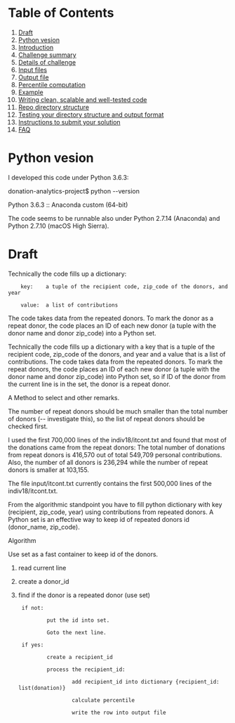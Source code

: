 # Table of Contents
1. [Draft](README.md#Draft)
2. [Python vesion](README.md#Pyhon-version)
3. [Introduction](README.md#introduction)
4. [Challenge summary](README.md#challenge-summary)
5. [Details of challenge](README.md#details-of-challenge)
6. [Input files](README.md#input-files)
7. [Output file](README.md#output-file)
8. [Percentile computation](README.md#percentile-computation)
9. [Example](README.md#example)
10. [Writing clean, scalable and well-tested code](README.md#writing-clean-scalable-and-well-tested-code)
11. [Repo directory structure](README.md#repo-directory-structure)
12. [Testing your directory structure and output format](README.md#testing-your-directory-structure-and-output-format)
13. [Instructions to submit your solution](README.md#instructions-to-submit-your-solution)
14. [FAQ](README.md#faq)
                
# Python vesion

I developed this code under Python 3.6.3:

donation-analytics-project$ python --version

Python 3.6.3 :: Anaconda custom (64-bit)

The code seems to be runnable also under Python 2.7.14 (Anaconda) and Python 2.7.10 (macOS High Sierra).

# Draft

Technically the code fills up a dictionary:

        key:    a tuple of the recipient code, zip_code of the donors, and year
        
        value:  a list of contributions

The code takes data from the repeated donors. To mark the donor as a repeat donor, the code places an ID of each new donor (a tuple with the donor name and donor zip\_code) into a Python set. 

Technically the code fills up a dictionary with a key that is a tuple of the recipient code, zip\_code of the donors, and year and a value that is a list of contributions. The code takes data from the repeated donors. To mark the repeat donors, the code places an ID of each new donor (a tuple with the donor name and donor zip\_code) into Python set, so if ID of the donor from the current line is in the set, the donor is a repeat donor. 

A Method to select and other remarks.

The number of repeat donors should be much smaller than the total number of donors (-- investigate this),
so the list of repeat donors should be checked first. 

I used the first 700,000 lines of the indiv18/itcont.txt and found that most of the donations came from the repeat donors:
The total number of donations from repeat donors is 416,570 out of total 549,709 personal contributions.
Also, the number of all donors is 236,294 while the number of repeat donors is smaller at 103,155.

The file input/itcont.txt currently contains the first 500,000 lines of the indiv18/itcont.txt.

From the algorithmic standpoint you have to fill python dictionary with key (recipient, zip\_code, year) using contributions from repeated donors. A Python set is an effective way to keep id of repeated donors id (donor\_name, zip\_code).

Algorithm

Use set as a fast container to keep id of the donors.

1) read current line
2) create a donor\_id
3) find if the donor is a repeated donor (use set)

        if not:

                put the id into set.

                Goto the next line.

        if yes:

                create a recipient_id

                process the recipient_id:

                        add recipient_id into dictionary {recipient_id: list(donation)}

                        calculate percentile

                        write the row into output file
